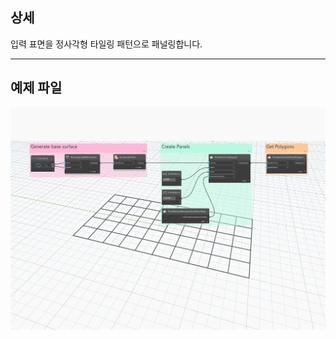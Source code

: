 ## 상세
입력 표면을 정사각형 타일링 패턴으로 패널링합니다.
___
## 예제 파일

![ByQuads](./Autodesk.DesignScript.Geometry.PanelSurface.ByQuads_img.jpg)
